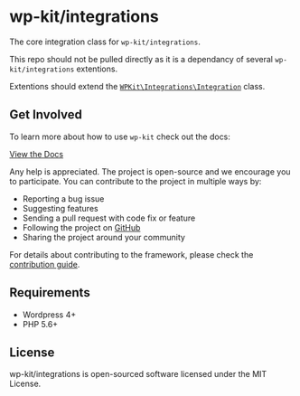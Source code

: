 # wp-kit/integrations

The core integration class for ```wp-kit/integrations```.

This repo should not be pulled directly as it is a dependancy of several ```wp-kit/integrations``` extentions.

Extentions should extend the [```WPKit\Integrations\Integration```](https://github.com/wp-kit/integrations/blob/master/src/Integrations/Integration.php) class.

## Get Involved

To learn more about how to use ```wp-kit``` check out the docs:

[View the Docs](https://github.com/wp-kit/theme/tree/docs/README.md)

Any help is appreciated. The project is open-source and we encourage you to participate. You can contribute to the project in multiple ways by:

- Reporting a bug issue
- Suggesting features
- Sending a pull request with code fix or feature
- Following the project on [GitHub](https://github.com/wp-kit)
- Sharing the project around your community

For details about contributing to the framework, please check the [contribution guide](https://github.com/wp-kit/theme/tree/docs/Contributing.md).

## Requirements

* Wordpress 4+
* PHP 5.6+

## License

wp-kit/integrations is open-sourced software licensed under the MIT License.
